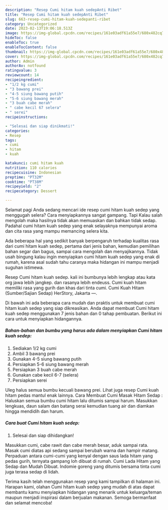```yaml
---
description: "Resep Cumi hitam kuah sedepAnti Ribet"
title: "Resep Cumi hitam kuah sedepAnti Ribet"
slug: 663-resep-cumi-hitam-kuah-sedepanti-ribet
category: Uncategorized
date: 2023-02-13T19:06:18.513Z
image: https://img-global.cpcdn.com/recipes/161e03adf61a55e7/680x482cq70/cumi-hitam-kuah-sedep-foto-resep-utama.jpg
hideToc: false
enableToc: true
enableTocContent: false
thumbnail: https://img-global.cpcdn.com/recipes/161e03adf61a55e7/680x482cq70/cumi-hitam-kuah-sedep-foto-resep-utama.jpg
cover: https://img-global.cpcdn.com/recipes/161e03adf61a55e7/680x482cq70/cumi-hitam-kuah-sedep-foto-resep-utama.jpg
author: Admin
authorAv: notfound
ratingvalue: 3
reviewcount: 14
recipeingredient:
- "1/2 kg cumi"
- "3 bawang prei"
- "4-5 siung bawang putih"
- "5-6 siung bawang merah"
- "3 buah cabe merah"
- " cabe kecil 67 selera"
- " serei"
recipeinstructions:

- "Selesai dan siap dinikmati!"
categories:
- Resep
tags:
- cumi
- hitam
- kuah

katakunci: cumi hitam kuah 
nutrition: 110 calories
recipecuisine: Indonesian
preptime: "PT32M"
cooktime: "PT38M"
recipeyield: "2"
recipecategory: Dessert

---
```



Selamat pagi Anda sedang mencari ide resep cumi hitam kuah sedep yang menggugah selera? Cara menyiapkannya sangat gampang. Tapi Kalau salah mengolah maka hasilnya tidak akan memuaskan dan bahkan tidak sedap. Padahal cumi hitam kuah sedep yang enak selayaknya mempunyai aroma dan cita rasa yang mampu memancing selera kita.


Ada beberapa hal yang sedikit banyak berpengaruh terhadap kualitas rasa dari cumi hitam kuah sedep, pertama dari jenis bahan, kemudian pemilihan bahan segar dan bagus, sampai cara mengolah dan menyajikannya. Tidak usah bingung kalau ingin menyiapkan cumi hitam kuah sedep yang enak di rumah, karena asal sudah tahu caranya maka hidangan ini mampu menjadi suguhan istimewa.

Resep Cumi hitam kuah sedep. kali ini bumbunya lebih lengkap atau kata org jawa lebih jangkep. dan rasanya lebih endeuss. Cumi kuah hitam memiliki rasa yang gurih dan khas dari tinta cumi. Cumi Kuah Hitam (Sumber/Sajian Sedap) HerStory, Jakarta —.


Di bawah ini ada beberapa cara mudah dan praktis untuk membuat cumi hitam kuah sedep yang siap dikreasikan. Anda dapat membuat Cumi hitam kuah sedep menggunakan 7 jenis bahan dan 0 tahap pembuatan. Berikut ini cara untuk menyiapkan hidangannya.

<!--inarticleads1-->

##### Bahan-bahan dan bumbu yang harus ada dalam menyiapkan Cumi hitam kuah sedep:

1. Sediakan 1/2 kg cumi
1. Ambil 3 bawang prei
1. Gunakan 4-5 siung bawang putih
1. Persiapkan 5-6 siung bawang merah
1. Persiapkan 3 buah cabe merah
1. Gunakan  cabe kecil 6-7 (selera)
1. Persiapkan  serei


Uleg halus semua bumbu kecuali bawang prei. Lihat juga resep Cumi kuah hitam pedas mantul enak lainnya. Cara Membuat Cumi Masak Hitam Sedap : Haluskan semua bumbu cumi hitam lalu ditumis sampai harum. Masukkan lengkuas, daun salam dan batang serai kemudian tuang air dan diamkan hingga mendidih dan harum. 

<!--inarticleads2-->

##### Cara buat Cumi hitam kuah sedep:


1. Selesai dan siap dihidangkan!

Masukkan cumi, cabe rawit dan cabe merah besar, aduk sampai rata. Masak cumi diatas api sedang sampai berubah warna dan hampir matang. Perpaduan antara cumi-cumi yang kenyal dengan saus lada hitam yang pedas gurih, ternyata gampang loh dibuat di rumah. Cumi Lada Hitam yang Sedap dan Mudah Dibuat. Indomie goreng yang ditumis bersama tinta cumi juga terasa sedap di lidah. 

Terima kasih telah menggunakan resep yang kami tampilkan di halaman ini. Harapan kami, olahan Cumi hitam kuah sedep yang mudah di atas dapat membantu kamu menyiapkan hidangan yang menarik untuk keluarga/teman maupun menjadi inspirasi dalam berjualan makanan. Semoga bermanfaat dan selamat mencoba!
